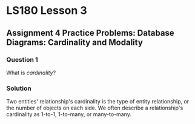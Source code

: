 # LS180 Lesson 3

## Assignment 4 Practice Problems: Database Diagrams: Cardinality and Modality

### Question 1

What is *cardinality*?

### Solution

Two entities' relationship's cardinality is the type of entity relationship, or
the number of objects on each side. We often describe a relationship's
cardinality as 1-to-1, 1-to-many, or many-to-many.
